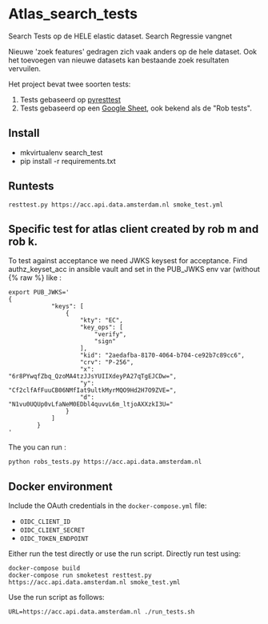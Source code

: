 # Atlas_search_tests
Search Tests op de HELE elastic dataset. Search Regressie vangnet

Nieuwe 'zoek features' gedragen zich vaak anders op de hele dataset.
Ook het toevoegen van nieuwe datasets kan bestaande zoek resultaten
vervuilen.

Het project bevat twee soorten tests: 

1. Tests gebaseerd op [pyresttest](https://github.com/svanoort/pyresttest)
2. Tests gebaseerd op een [Google Sheet](https://docs.google.com/spreadsheets/d/15i_rXplhsZhQIXwPmxKX2O54s9InrUupFAuD-hU03g4), ook bekend als de "Rob tests". 


## Install

- mkvirtualenv search_test
- pip install -r requirements.txt

## Runtests

    resttest.py https://acc.api.data.amsterdam.nl smoke_test.yml
    
## Specific test for atlas client created by rob m and rob k.

To test against acceptance we need JWKS keysest for acceptance.
Find authz_keyset_acc in ansible vault and set in the PUB_JWKS env var
(without {% raw %} like :

    export PUB_JWKS='
    {
                "keys": [
                    {
                        "kty": "EC",
                        "key_ops": [
                            "verify",
                            "sign"
                        ],
                        "kid": "2aedafba-8170-4064-b704-ce92b7c89cc6",
                        "crv": "P-256",
                        "x": "6r8PYwqfZbq_QzoMA4tzJJsYUIIXdeyPA27qTgEJCDw=",
                        "y": "Cf2clfAfFuuCB06NMfIat9ultkMyrMQO9Hd2H7O9ZVE=",
                        "d": "N1vu0UQUp0vLfaNeM0EDbl4quvvL6m_ltjoAXXzkI3U="
                    }
                ]
            }
    '

The you can run :

    python robs_tests.py https://acc.api.data.amsterdam.nl


## Docker environment

Include the OAuth credentials in the `docker-compose.yml` file:

* `OIDC_CLIENT_ID`
* `OIDC_CLIENT_SECRET`
* `OIDC_TOKEN_ENDPOINT`

Either run the test directly or use the run script. Directly run test using:

    docker-compose build
    docker-compose run smoketest resttest.py https://acc.api.data.amsterdam.nl smoke_test.yml 

Use the run script as follows:

	URL=https://acc.api.data.amsterdam.nl ./run_tests.sh
